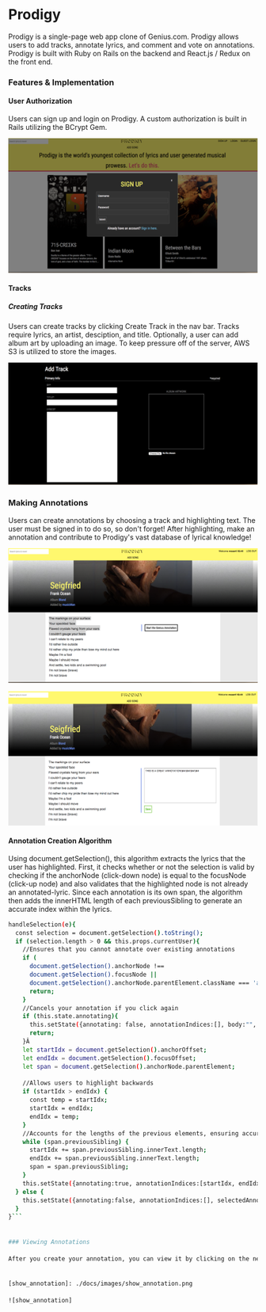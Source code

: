 # Prodigy

Prodigy is a single-page web app clone of Genius.com. Prodigy allows users to add tracks, annotate lyrics, and comment and vote on annotations. Prodigy is built with Ruby on Rails on the backend and React.js / Redux on the front end.

### Features & Implementation
#### User Authorization


[sign_up]: ./docs/images/sign_up.png

Users can sign up and login on Prodigy. A custom authorization is built in Rails utilizing the BCrypt Gem.

![sign_up]

#### Tracks
##### Creating Tracks

[new_track]: ./docs/images/add_track.png

Users can create tracks by clicking Create Track in the nav bar. Tracks require lyrics, an artist, desciption, and title. Optionally, a user can add album art by uploading an image. To keep pressure off of the server, AWS S3 is utilized to store the images.

![new_track]


### Making Annotations

[new_annotation]: ./docs/images/new_annotation.png

Users can create annotations by choosing a track and highlighting text. The user must be signed in to do so, so don't forget! After highlighting, make an annotation and contribute to Prodigy's vast database of lyrical knowledge!

![new_annotation]

[new_annotation_2]: ./docs/images/new_annotation_2.png

![new_annotation_2]

#### Annotation Creation Algorithm

 Using document.getSelection(), this algorithm extracts the lyrics that the user has highlighted. First, it checks whether or not the selection is valid by checking if the anchorNode (click-down node) is equal to the focusNode (click-up node) and also validates that the highlighted node is not already an annotated-lyric. Since each annotation is its own span, the algorithm then adds the innerHTML length of each previousSibling to generate an accurate index within the lyrics.

```bash
handleSelection(e){
  const selection = document.getSelection().toString();
  if (selection.length > 0 && this.props.currentUser){
    //Ensures that you cannot annotate over existing annotations
    if (
      document.getSelection().anchorNode !==
      document.getSelection().focusNode ||
      document.getSelection().anchorNode.parentElement.className === 'annotated-lyric'){
      return;
    }
    //Cancels your annotation if you click again
    if (this.state.annotating){
      this.setState({annotating: false, annotationIndices:[], body:"", selectedAnnotation:null, location: null, startLoc: null, endLoc: null});
      return;
    }Â
    let startIdx = document.getSelection().anchorOffset;
    let endIdx = document.getSelection().focusOffset;
    let span = document.getSelection().anchorNode.parentElement;

    //Allows users to highlight backwards
    if (startIdx > endIdx) {
      const temp = startIdx;
      startIdx = endIdx;
      endIdx = temp;
    }
    //Accounts for the lengths of the previous elements, ensuring accurate index within entire lyrics
    while (span.previousSibling) {
      startIdx += span.previousSibling.innerText.length;
      endIdx += span.previousSibling.innerText.length;
      span = span.previousSibling;
    }
    this.setState({annotating:true, annotationIndices:[startIdx, endIdx], endLoc: e.pageY});
  } else {
    this.setState({annotating:false, annotationIndices:[], selectedAnnotation:null, startLoc: null, endLoc: null});
  }
}```


### Viewing Annotations

After you create your annotation, you can view it by clicking on the newly highlighted lyrics. Your masterpiece will display on the side, where other users can comment and upvote!


[show_annotation]: ./docs/images/show_annotation.png

![show_annotation]
